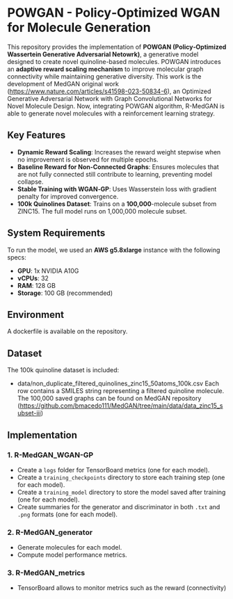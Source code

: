 # POWGAN - Policy‐Optimized WGAN for Molecule Generation

This repository provides the implementation of **POWGAN (Policy‐Optimized Wassertein Generative Adversarial Netowrk)**, a generative model designed to create novel quinoline-based molecules. POWGAN introduces an **adaptive reward scaling mechanism** to improve molecular graph connectivity while maintaining generative diversity.
This work is the development of MedGAN original work (https://www.nature.com/articles/s41598-023-50834-6), an Optimized Generative Adversarial Network with Graph Convolutional Networks for Novel Molecule Design. Now, integrating POWGAN algorithm, R-MedGAN is able to generate novel molecules with a reinforcement learning strategy.

## Key Features
- **Dynamic Reward Scaling**: Increases the reward weight stepwise when no improvement is observed for multiple epochs.
- **Baseline Reward for Non‐Connected Graphs**: Ensures molecules that are not fully connected still contribute to learning, preventing model collapse.
- **Stable Training with WGAN‐GP**: Uses Wasserstein loss with gradient penalty for improved convergence.
- **100k Quinolines Dataset**: Trains on a **100,000**-molecule subset from ZINC15. The full model runs on 1,000,000 molecule subset.

## System Requirements
To run the model, we used an **AWS g5.8xlarge** instance with the following specs:
- **GPU**: 1x NVIDIA A10G
- **vCPUs**: 32
- **RAM**: 128 GB
- **Storage**: 100 GB (recommended)

## Environment
A dockerfile is available on the repository.

## Dataset
The 100k quinoline dataset is included:
- data/non_duplicate_filtered_quinolines_zinc15_50atoms_100k.csv
Each row contains a SMILES string representing a filtered quinoline molecule.
The 100,000 saved graphs can be found on MedGAN repository (https://github.com/bmacedo111/MedGAN/tree/main/data/data_zinc15_subset-iii)

## Implementation
### 1. R-MedGAN_WGAN-GP
- Create a `logs` folder for TensorBoard metrics (one for each model).
- Create a `training_checkpoints` directory to store each training step (one for each model).
- Create a `training_model` directory to store the model saved after training (one for each model).
- Create summaries for the generator and discriminator in both `.txt` and `.png` formats (one for each model).

### 2. R-MedGAN_generator
- Generate molecules for each model.
- Compute model performance metrics.

### 3. R-MedGAN_metrics
- TensorBoard allows to monitor metrics such as the reward (connectivity)
